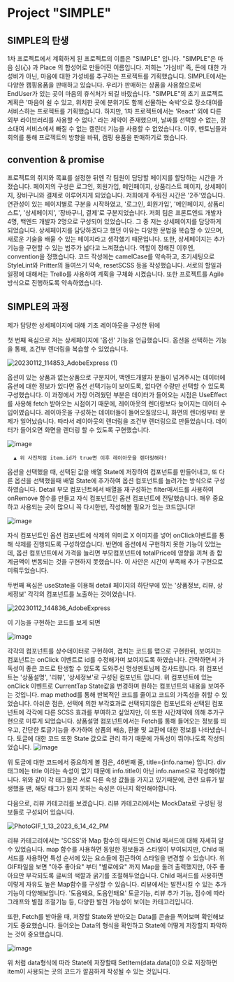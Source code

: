# Project "SIMPLE"

## SIMPLE의 탄생

1차 프로젝트에서 계획하게 된 프로젝트의 이름은 "SIMPLE" 입니다.
"SIMPLE"은 마음 심(心) 과 Place 의 합성어로 만들어진 이름입니다. 저희는 '가심비' 즉, 돈에 대한 가성비가 아닌, 마음에 대한 가성비를 추구하는 프로젝트를 기획했습니다.
SIMPLE에서는 다양한 캠핑용품을 판매하고 있습니다. 우리가 판매하는 상품을 사용함으로써 EndUser가 있는 곳이 마음의 휴식처가 되길 바랐습니다.
"SIMPLE"의 초기 프로젝트 계획은 '마음이 쉴 수 있고, 위치한 곳에 분위기도 함께 선물하는 숙박'으로 장소대여를 서비스하는 프로젝트를 기획했습니다. 하지만, 1차 프로젝트에서는
'React' 외에 다른 외부 라이브러리를 사용할 수 없다.' 라는 제약이 존재했으며,  날짜를 선택할 수 없는, 장소대여 서비스에서 빠질 수 없는 캘린더 기능을 사용할 수 없었습니다.
이후, 멘토님들과 회의를 통해 프로젝트의 방향을 바꿔, 캠핑 용품을 판매하기로 했습니다. 

## convention & promise
프로젝트의 취지와 목표를 설정한 뒤엔 각 팀원이 담당할 페이지를 할당하는 시간을 가졌습니다.
페이지의 구성은 로그인, 회원가입, 메인페이지, 상품리스트 페이지, 상세페이지, 장바구니와 결제로 이루어지게 되었습니다. 저희에게 주워진 시간은 '2주'였습니다.
연관성이 있는 페이지별로 구분을 시작하였고, '로그인, 회원가입', '메인페이지, 상품리스트', '상세페이지', '장바구니, 결제'로 구분지었습니다. 저희 팀은 프론트엔드 개발자 4명,
백엔드 개발자 2명으로 구성되어 있었습니다. 그 중 저는 상세페이지를 담당하게 되었습니다. 상세페이지를 담당하겠다고 했던 이유는 다양한 문법을 복습할 수 있으며, 새로운 기술을
배울 수 있는 페이지라고 생각했기 때문입니다. 또한, 상세페이지는 추가기능을 구현할 수 있는 범주가 넓다고 느껴졌습니다. 역할이 정해진 이후엔, convention을 정했습니다. 
코드 작성에는 camelCase를 약속하고, 초기세팅으로 StyleLint와 Pritter의 들여쓰기 약속, resetSCSS 등을 작성했습니다. 서로의 할일과 일정에 대해서는 Trello를 사용하여 계획을 
구체화 시켰습니다. 또한 프로젝트를 Agile 방식으로 진행하도록 약속하였습니다. 

## SIMPLE의 과정 

제가 담당한 상세페이지에 대해 기초 레이아웃을 구성한 뒤에

첫 번째 욕심으로 저는 상세페이지에 '옵션' 기능을 
언급했습니다. 옵션을 선택하는 기능을 통해, 조건부 렌더링을 복습할 수 있었습니다. 

![20230112_114853_AdobeExpress (1)](https://user-images.githubusercontent.com/117936577/211971293-e50e368e-5676-4e18-8589-46e73d3367a3.gif)


옵션이 있는 상품과 없는상품으로 구분지어, 백엔드개발자 분들이 넘겨주시는 데이터에 옵션에 대한 정보가 있다면 옵션 선택기능이 보이도록, 없다면 수량만 선택할 수 있도록 구성했습니다.
 이 과정에서 가장 어려웠던 부분은 데이터가 들어오는 시점은 UseEffect를 사용해 fetch 받아오는 시점이기 때문에, 레이아웃의 렌더링보다 늦어지는 데이터 수입이였습니다.
 레이아웃을 구성하는 데이터들이 들어오질않으니, 화면의 렌더링부터 문제가 일어났습니다. 따라서 레이아웃의 렌더링을 조건부 렌더링으로 만들었습니다. 데이터가 들어오면 화면을 렌더링 할 수 있도록
 구현했습니다.
 
 ![image](https://user-images.githubusercontent.com/117936577/211971967-07f7744a-27b6-4d1c-b4b3-88244c300c6f.png)
 
      ▲ 위 사진처럼 item.id가 true면 이후 레이아웃을 렌더링해라!
      
옵션을 선택했을 때, 선택된 값을 배열 State에 저장하여 컴포넌트를 만들어내고, 또 다른 옵션을 선택했을때 배열 State에 추가하여 옵션 컴포넌트를 늘려가는 방식으로 구성하였습니다.
Detail 부모 컴포넌트에서 배열을 재구성하는 filter매서드를 사용하여 onRemove 함수를 만들고 자식 컴포넌트인 옵션 컴포넌트에 전달했습니다. 매우 중요하고 사용되는 곳이 많으니
꼭 다시한번, 작성해볼 필요가 있는 코드입니다!

![image](https://user-images.githubusercontent.com/117936577/211973729-b17da698-9428-4bdb-9535-b74722c82c16.png)

자식 컴포넌트인 옵션 컴포넌트에 삭제의 의미로 X 이미지를 넣어 onClick이벤트를 통해 삭제를 진행되도록 구성하였습니다.
반면에 옵션에서 구현하지 못한 기능이 있었는데, 옵션 컴포넌트에서 가격을 늘리면 부모컴포넌트에 totalPrice에 영향을 끼쳐 총 합계금액이 변동되는 것을 구현하지 못했습니다. 이 사안은 시간이
부족해 추가 구현으로 미뤄두었습니다.
 
 두번째 욕심은 useState을 이용해 detail 페이지의 하단부에 있는 '상품정보, 리뷰, 상세정보' 각각의 컴포넌트를 노출하는 것이였습니다.
 
 ![20230112_144836_AdobeExpress](https://user-images.githubusercontent.com/117936577/211988588-14152187-f49f-4a05-a5c0-dcaab1a25503.gif)

이 기능을 구현하는 코드를 보게 되면 

![image](https://user-images.githubusercontent.com/117936577/211989411-a095ec8c-a602-4559-84a7-6f217477199d.png)

각각의 컴포넌트를 상수데이터로 구현하여, 겹치는 코드를 맵으로 구현한뒤, 보여지는 컴포넌트는 onClick 이벤트로 id를 수정해가며 보여지도록 하였습니다. 간략하면서 가독성이 좋은 코드로 탄생할 수 있도록 도와주신 명성멘토님께 감사드립니다.
위 컴포넌트는 '상품설명', '리뷰', '상세정보'로 구성된 컴포넌트 입니다. 위 컴포넌트에 있는 onClick 이벤트로 CurrentTap State값을 변경하며 원하는 컴포넌트의 내용을 보여주는 것입니다.
map method를 통해 반복적인 코드를 줄이고 코드의 가독성을 취할 수 있었습니다.
아쉬운 점은, 선택에 의한 부각효과로 선택되지않은 컴포넌트와 선택된 컴포넌트에 각각에 다른 SCSS 효과를 부여하고 싶었지만, 이 또한 시간제약에 의해 추가구현으로 미루게 되었습니다.
상품설명 컴포넌트에서는 Fetch를 통해 들어오는 정보를 띄우고, 간단한 토글기능을 추가하여 상품의 배송, 환불 및 교환에 대한 정보를 나타냈습니다. 토글에 대한 코드 또한 State 값으로
관리 하기 때문에 가독성이 뛰어나도록 작성되었습니다. 
![image](https://user-images.githubusercontent.com/117936577/212280758-985b95b6-7bac-47d9-8c35-526de29d9759.png)

위 토글에 대한 코드에서 중요하게 볼 점은, 46번째 줄, title={info.name} 입니다. div 태그에는 title 이라는 속성이 없기 때문에 info.title이 아닌 info.name으로 작성해야합니다.
위와 같이 각 태그들은 서로 다른 속성 값들을 가지고 있기때문에, 관련 요류가 발생했을 땐, 해당 태그가 읽지 못하는 속성은 아닌지 확인해야합니다.

다음으로, 리뷰 카테고리를 보겠습니다. 리뷰 카테고리에서는 MockData로 구성된 정보들로 구성되어 있습니다.

![PhotoGIF_1_13_2023_6_14_42_PM](https://user-images.githubusercontent.com/117936577/212282934-1c94b018-a57b-41c9-af32-2fce17c8894c.gif)

리뷰 카테고리에서는 'SCSS'와 Map 함수의 매서드인 Child 매서드에 대해 자세히 알 수 있었습니다. map 함수를 사용하면 동일한 정보들과 스타일이 부여되지만, Child 매서드를 사용하면
특성 순서에 있는 요소들에 접근하여 스타일을 변경할 수 있습니다. 위 GIF파일을 보면 "아주 좋아요" 부터 "별로에요" 까지 Map을 돌려 출력했지만, 아주 좋아요만 부각되도록 글씨의 색깔과
굵기를 조절해두었습니다. Child 매서드를 사용하면 이렇게 자유도 높은 Map함수를 구성할 수 있습니다. 리뷰에서는 발전시킬 수 있는 추가기능이 다양해보입니다. '도움돼요, 도움안돼요' 
토글기능, 리뷰 추가 기능, 점수에 따라 그래프와 별점 조절기능 등, 다양한 발전 가능성이 보이는 카테고리입니다.

또한, Fetch를 받아올 때, 저장할 State와 받아오는 Data를 콘솔을 찍어보며 확인해보기도 중요했습니다. 들어오는 Data의 형식을 확인하고 State에 어떻게 저장할지 파악하는 것이 중요했습니다.

![image](https://user-images.githubusercontent.com/117936577/212286739-fb9d344e-7671-4742-a437-59184f2d66eb.png)


위 처럼 data형식에 따라 State에 저장할때 SetItem(data.data[0]) 으로 저장하면 item이 사용되는 곳의 코드가 깔끔하게 작성될 수 있는 것입니다.






